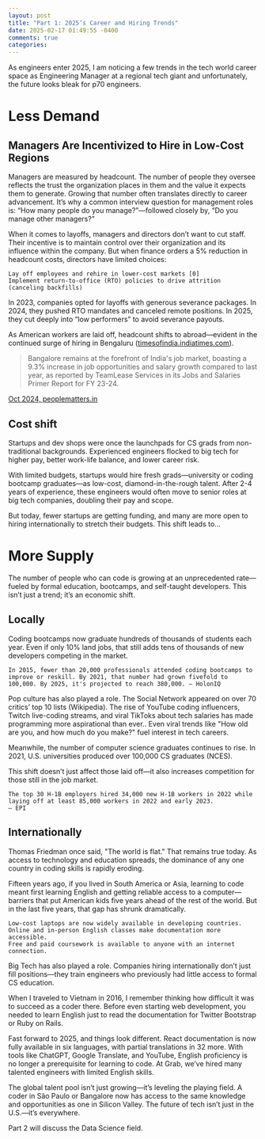 ```yaml
---
layout: post
title: "Part 1: 2025’s Career and Hiring Trends"
date: 2025-02-17 01:49:55 -0400
comments: true
categories:
---
```


As engineers enter 2025, I am noticing a few trends in the tech world career space as Engineering Manager at a regional tech giant and unfortunately, the future looks bleak for p70 engineers.

# Less Demand

## Managers Are Incentivized to Hire in Low-Cost Regions

Managers are measured by headcount. The number of people they oversee reflects the trust the organization places in them and the value it expects them to generate. Growing that number often translates directly to career advancement. It’s why a common interview question for management roles is: “How many people do you manage?”—followed closely by, “Do you manage other managers?”

When it comes to layoffs, managers and directors don’t want to cut staff. Their incentive is to maintain control over their organization and its influence within the company. But when finance orders a 5% reduction in headcount costs, directors have limited choices:

    Lay off employees and rehire in lower-cost markets [0]
    Implement return-to-office (RTO) policies to drive attrition (canceling backfills)

In 2023, companies opted for layoffs with generous severance packages.
In 2024, they pushed RTO mandates and canceled remote positions.
In 2025, they cut deeply into “low performers” to avoid severance payouts.

As American workers are laid off, headcount shifts to abroad—evident in the continued surge of hiring in Bengaluru ([timesofindia.indiatimes.com](https://timesofindia.indiatimes.com/city/bengaluru/bengalurus-remarkable-rise-in-10-charts/articleshow/115472957.cms)).

> Bangalore remains at the forefront of India's job market, boasting a 9.3% increase in job opportunities and salary growth compared to last year, as reported by TeamLease Services in its Jobs and Salaries Primer Report for FY 23-24.

[Oct 2024, peoplematters.in](https://www.peoplematters.in/article/talent-acquisition/bangalore-tops-indias-job-market-with-93-salary-growth-43171)

## Cost shift

Startups and dev shops were once the launchpads for CS grads from non-traditional backgrounds. Experienced engineers flocked to big tech for higher pay, better work-life balance, and lower career risk.

With limited budgets, startups would hire fresh grads—university or coding bootcamp graduates—as low-cost, diamond-in-the-rough talent. After 2-4 years of experience, these engineers would often move to senior roles at big tech companies, doubling their pay and scope.

But today, fewer startups are getting funding, and many are more open to hiring internationally to stretch their budgets. This shift leads to...

# More Supply

The number of people who can code is growing at an unprecedented rate—fueled by formal education, bootcamps, and self-taught developers. This isn’t just a trend; it’s an economic shift.

## Locally

Coding bootcamps now graduate hundreds of thousands of students each year. Even if only 10% land jobs, that still adds tens of thousands of new developers competing in the market.

    In 2015, fewer than 20,000 professionals attended coding bootcamps to improve or reskill. By 2021, that number had grown fivefold to 100,000. By 2025, it's projected to reach 380,000. — HolonIQ

Pop culture has also played a role. The Social Network appeared on over 70 critics’ top 10 lists (Wikipedia). The rise of YouTube coding influencers, Twitch live-coding streams, and viral TikToks about tech salaries has made programming more aspirational than ever.. Even viral trends like "How old are you, and how much do you make?" fuel interest in tech careers.

Meanwhile, the number of computer science graduates continues to rise. In 2021, U.S. universities produced over 100,000 CS graduates (NCES).

This shift doesn’t just affect those laid off—it also increases competition for those still in the job market.

    The top 30 H-1B employers hired 34,000 new H-1B workers in 2022 while laying off at least 85,000 workers in 2022 and early 2023.
    — EPI

## Internationally

Thomas Friedman once said, "The world is flat." That remains true today. As access to technology and education spreads, the dominance of any one country in coding skills is rapidly eroding.

Fifteen years ago, if you lived in South America or Asia, learning to code meant first learning English and getting reliable access to a computer—barriers that put American kids five years ahead of the rest of the world. But in the last five years, that gap has shrunk dramatically.

    Low-cost laptops are now widely available in developing countries.
    Online and in-person English classes make documentation more accessible.
    Free and paid coursework is available to anyone with an internet connection.

Big Tech has also played a role. Companies hiring internationally don’t just fill positions—they train engineers who previously had little access to formal CS education.

When I traveled to Vietnam in 2016, I remember thinking how difficult it was to succeed as a coder there. Before even starting web development, you needed to learn English just to read the documentation for Twitter Bootstrap or Ruby on Rails.

Fast forward to 2025, and things look different. React documentation is now fully available in six languages, with partial translations in 32 more. With tools like ChatGPT, Google Translate, and YouTube, English proficiency is no longer a prerequisite for learning to code. At Grab, we’ve hired many talented engineers with limited English skills.

The global talent pool isn’t just growing—it’s leveling the playing field. A coder in São Paulo or Bangalore now has access to the same knowledge and opportunities as one in Silicon Valley. The future of tech isn’t just in the U.S.—it’s everywhere.

Part 2 will discuss the Data Science field.

